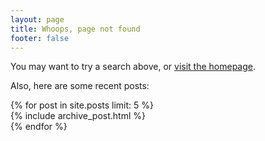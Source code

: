 ```yaml
---
layout: page
title: Whoops, page not found
footer: false
---
```


You may want to try a search above, or [visit the homepage](/).

Also, here are some recent posts:

<div id="blog-archives" class="missing">
  {% for post in site.posts limit: 5 %}
  <article>
    {% include archive_post.html %}
  </article>
  {% endfor %}
</div>
